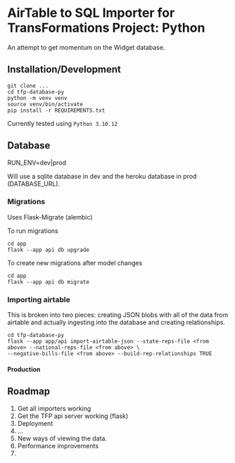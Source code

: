 # AirTable to SQL Importer for TransFormations Project: Python

An attempt to get momentum on the Widget database.

## Installation/Development

```
git clone ...
cd tfp-database-py
python -m venv venv
source venv/bin/activate
pip install -r REQUIREMENTS.txt
```

Currently tested using `Python 3.10.12`

## Database

RUN_ENV=dev|prod

Will use a sqlite database in dev and the heroku database in prod (DATABASE_URL).

### Migrations

Uses Flask-Migrate (alembic)

To run migrations

```
cd app
flask --app api db upgrade
```

To create new migrations after model changes

```shell
cd app
flask --app api db migrate
```

### Importing airtable

This is broken into two pieces: creating JSON blobs with all of the data from airtable
and actually ingesting into the database and creating relationships.


```shell
cd tfp-database-py
flask --app app/api import-airtable-json --state-reps-file <from above> --national-reps-file <from above> \
--negative-bills-file <from above> --build-rep-relationships TRUE
```

#### Production

## Roadmap

1. Get all importers working
2. Get the TFP api server working (flask)
3. Deployment
4. ...
5. New ways of viewing the data.
6. Performance improvements
7.
